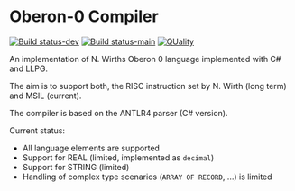 # Oberon-0 Compiler

[![Build status-dev](https://ci.appveyor.com/api/projects/status/pcc7f0s3bq7m6sfh/branch/develop?svg=true)](https://ci.appveyor.com/project/steven-r/oberon0compiler/branch/develop)
[![Build status-main](https://ci.appveyor.com/api/projects/status/pcc7f0s3bq7m6sfh/branch/main?svg=true)](https://ci.appveyor.com/project/steven-r/oberon0compiler/branch/main)
[![QUality](https://sonarqube.com/api/badges/gate?key=steven-r:Oberon0Compiler)](https://sonarqube.com/api/badges/gate?key=steven-r:Oberon0Compiler)

An implementation of N. Wirths Oberon 0 language implemented with C# and LLPG.

The aim is to support both, the RISC instruction set by N. Wirth (long term) and MSIL (current).

The compiler is based on the ANTLR4 parser (C# version).

Current status:

* All language elements are supported
* Support for REAL (limited, implemented as `decimal`)
* Support for STRING (limited)
* Handling of complex type scenarios (`ARRAY OF RECORD`, ...) is limited
